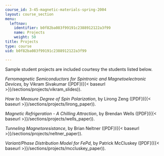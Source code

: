 ```yaml
---
course_id: 3-45-magnetic-materials-spring-2004
layout: course_section
menu:
  leftnav:
    identifier: b0f82ba083f99191c2388912122a3f99
    name: Projects
    weight: 50
title: Projects
type: course
uid: b0f82ba083f99191c2388912122a3f99

---
```


Sample student projects are included courtesy the students listed below.

_Ferromagnetic Semiconductors for Spintronic and Magnetoelectronic Devices,_ by Vikram Sivakumar ([PDF]({{< baseurl >}}/sections/projects/vikram_slides)).

_How to Measure Degree of Spin Polarization_, by Lirong Zeng ([PDF]({{< baseurl >}}/sections/projects/lirong_paper)).

_Magnetic Refrigeration - A Chilling Attraction_, by Brendan Wells ([PDF]({{< baseurl >}}/sections/projects/wells_paper)).

_Tunneling Magnetoresistance_, by Brian Neltner ([PDF]({{< baseurl >}}/sections/projects/neltner_paper)).

_Variant/Phase Distribution Model for FePd_, by Patrick McCluskey ([PDF]({{< baseurl >}}/sections/projects/mccluskey_paper)).